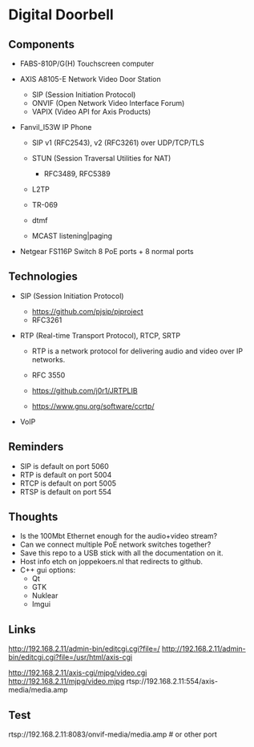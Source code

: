 # Digital Doorbell

## Components
- FABS-810P/G(H)		Touchscreen computer

- AXIS A8105-E 			Network	Video Door Station
	- SIP	(Session Initiation Protocol)
	- ONVIF	(Open Network Video Interface Forum)
	- VAPIX	(Video API for Axis Products)

- Fanvil_I53W			IP Phone
	- SIP v1 (RFC2543), v2 (RFC3261) over UDP/TCP/TLS
	- STUN (Session Traversal Utilities for NAT)
		- RFC3489, RFC5389

	- L2TP
	- TR-069
	- dtmf
	- MCAST listening|paging

- Netgear FS116P		Switch 8 PoE ports + 8 normal ports


## Technologies
- SIP (Session Initiation Protocol)
	- https://github.com/pjsip/pjproject
	- RFC3261


- RTP (Real-time Transport Protocol), RTCP, SRTP
	- RTP is a network protocol for delivering audio and video over IP networks.
	- RFC 3550

	- https://github.com/j0r1/JRTPLIB
	- https://www.gnu.org/software/ccrtp/

- VoIP

## Reminders
- SIP is default on port 5060
- RTP is default on port 5004
- RTCP is default on port 5005
- RTSP is default on port 554

## Thoughts
- Is the 100Mbt Ethernet enough for the audio+video stream?
- Can we connect multiple PoE network switches together?
- Save this repo to a USB stick with all the documentation on it.
- Host info etch on joppekoers.nl that redirects to github.
- C++ gui options:
	- Qt
	- GTK
	- Nuklear
	- Imgui



## Links
http://192.168.2.11/admin-bin/editcgi.cgi?file=/
http://192.168.2.11/admin-bin/editcgi.cgi?file=/usr/html/axis-cgi

http://192.168.2.11/axis-cgi/mjpg/video.cgi
http://192.168.2.11/mjpg/video.mjpg
rtsp://192.168.2.11:554/axis-media/media.amp


## Test
rtsp://192.168.2.11:8083/onvif-media/media.amp # or other port
